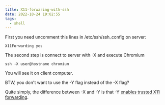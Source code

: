 ```yaml
---
title: X11-forwaring-with-ssh
date: 2022-10-24 19:02:55
tags:
  - shell
---
```


First you need uncomment this lines in /etc/ssh/ssh_config on server:

```shell
X11Forwarding yes
```

The second step is connect to server with -X and execute Chromium

```
ssh -X user@hostname chromium
```

You will see it on client computer.

BTW, you don't want to use the -Y flag instead of the -X flag?

Quite simply, the difference between -X and -Y is that -Y [enables trusted X11 forwarding](https://manpages.debian.org/buster/openssh-client/ssh.1.en.html#Y).
